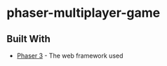 # phaser-multiplayer-game

## Built With
* [Phaser 3](https://phaser.io/phaser3) - The web framework used
